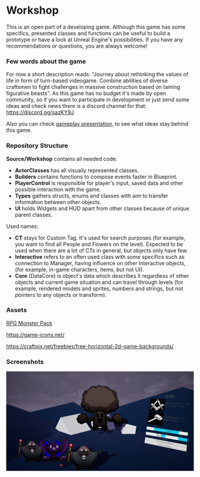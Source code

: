 # Workshop

This is an open part of a developing game. Although this game has some specifics, presented classes and functions can be useful to build a prototype or have a look at Unreal Engine's possibilities. If you have any recommendations or questions, you are always welcome!

### Few words about the game

For now a short description reads: "Journey about rethinking the values of life in form of turn-based videogame. Combine abilities of diverse craftsmen to fight challenges in massive construction based on taming figurative beasts". As this game has no budget it's made by open community, so if you want to participate in development or just send some ideas and check news there is a discord channel for that: https://discord.gg/sazKY9J

Also you can check [gameplay presentation](https://docs.google.com/presentation/d/161Je4Ib8IKuVyrYAJI6qKCj3mGKBmazKgrtVzlb5TDs/edit?usp=sharing), to see what ideas stay behind this game.

### Repository Structure

**Source/Workshop** contains all needed code:

- **ActorClasses** has all visually represented classes.
- **Builders** contains functions to compose events faster in Blueprint.
- **PlayerControl** is responsible for player's input, saved data and other possible interaction with the game.
- **Types** gathers structs, enums and classes with aim to transfer information between other objects.
- **UI** holds Widgets and HUD apart from other classes because of unique parent classes.

Used names:

- **CT** stays for Custom Tag. It's used for search purposes (for example, you want to find all People and Flowers on the level). Expected to be used when there are a lot of CTs in general, but objects only have few.
- **Interactive** refers to an often used class with some specifics such as connection to Manager, having influence on other Interactive objects,  (for example, in-game characters, items, but not UI).
- **Core** (DataCore) is object's data which describes it regardless of other objects and current game situation and can travel through levels  (for example, rendered models and sprites, numbers and strings, but not pointers to any objects or transform).

### Assets

[RPG Monster Pack](https://pipoya.itch.io/free-rpg-monster-pack)

https://game-icons.net/

https://craftpix.net/freebies/free-horizontal-2d-game-backgrounds/

### Screenshots

![Screenshot](\AdditionalMaterials\Screenshot.png)
